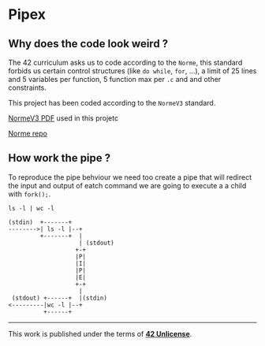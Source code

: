 # Pipex



## Why does the code look weird ?

The 42 curriculum asks us to code according to the `Norme`, this standard forbids us certain control structures (like `do while`, `for`, ...), a limit of 25 lines and 5 variables per function, 5 function max per `.c` and and other constraints.

This project has been coded according to the `NormeV3` standard.

[NormeV3 PDF](https://github.com/42School/norminette) used in this projetc

[Norme repo](https://github.com/42School/norminette)



## How work the pipe ?

To reproduce the pipe behviour we need too create a pipe that will redirect the input and output of eatch command we are going to execute a a child with `fork();`.

`ls -l | wc -l`

```
(stdin)  +-------+
-------->| ls -l |--+
         +-------+  |
                    | (stdout)
                   +-+
                   |P|
                   |I|
                   |P|
                   |E|
                   +-+
                    |
 (stdout) +------+  |(stdin)
<---------|wc -l |--+
          +------+
```




---
This work is published under the terms of **[42 Unlicense](https://github.com/gcamerli/42unlicense)**.